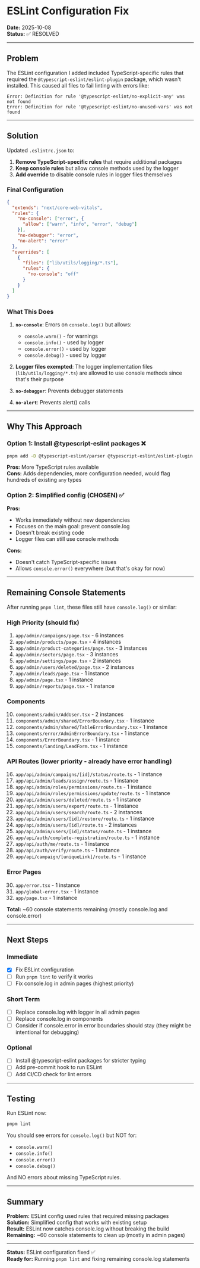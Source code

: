 # ESLint Configuration Fix
**Date:** 2025-10-08  
**Status:** ✅ RESOLVED

---

## Problem

The ESLint configuration I added included TypeScript-specific rules that required the `@typescript-eslint/eslint-plugin` package, which wasn't installed. This caused all files to fail linting with errors like:

```
Error: Definition for rule '@typescript-eslint/no-explicit-any' was not found
Error: Definition for rule '@typescript-eslint/no-unused-vars' was not found
```

---

## Solution

Updated `.eslintrc.json` to:

1. **Remove TypeScript-specific rules** that require additional packages
2. **Keep console rules** but allow console methods used by the logger
3. **Add override** to disable console rules in logger files themselves

### Final Configuration

```json
{
  "extends": "next/core-web-vitals",
  "rules": {
    "no-console": ["error", {
      "allow": ["warn", "info", "error", "debug"]
    }],
    "no-debugger": "error",
    "no-alert": "error"
  },
  "overrides": [
    {
      "files": ["lib/utils/logging/*.ts"],
      "rules": {
        "no-console": "off"
      }
    }
  ]
}
```

### What This Does

1. **`no-console`**: Errors on `console.log()` but allows:
   - `console.warn()` - for warnings
   - `console.info()` - used by logger
   - `console.error()` - used by logger
   - `console.debug()` - used by logger

2. **Logger files exempted**: The logger implementation files (`lib/utils/logging/*.ts`) are allowed to use console methods since that's their purpose

3. **`no-debugger`**: Prevents debugger statements
4. **`no-alert`**: Prevents alert() calls

---

## Why This Approach

### Option 1: Install @typescript-eslint packages ❌
```bash
pnpm add -D @typescript-eslint/parser @typescript-eslint/eslint-plugin
```
**Pros:** More TypeScript rules available  
**Cons:** Adds dependencies, more configuration needed, would flag hundreds of existing `any` types

### Option 2: Simplified config (CHOSEN) ✅
**Pros:** 
- Works immediately without new dependencies
- Focuses on the main goal: prevent console.log
- Doesn't break existing code
- Logger files can still use console methods

**Cons:** 
- Doesn't catch TypeScript-specific issues
- Allows `console.error()` everywhere (but that's okay for now)

---

## Remaining Console Statements

After running `pnpm lint`, these files still have `console.log()` or similar:

### High Priority (should fix)
1. `app/admin/campaigns/page.tsx` - 6 instances
2. `app/admin/products/page.tsx` - 4 instances
3. `app/admin/product-categories/page.tsx` - 3 instances
4. `app/admin/sectors/page.tsx` - 3 instances
5. `app/admin/settings/page.tsx` - 2 instances
6. `app/admin/users/deleted/page.tsx` - 2 instances
7. `app/admin/leads/page.tsx` - 1 instance
8. `app/admin/page.tsx` - 1 instance
9. `app/admin/reports/page.tsx` - 1 instance

### Components
10. `components/admin/AddUser.tsx` - 2 instances
11. `components/admin/shared/ErrorBoundary.tsx` - 1 instance
12. `components/admin/shared/TableErrorBoundary.tsx` - 1 instance
13. `components/error/AdminErrorBoundary.tsx` - 1 instance
14. `components/ErrorBoundary.tsx` - 1 instance
15. `components/landing/LeadForm.tsx` - 1 instance

### API Routes (lower priority - already have error handling)
16. `app/api/admin/campaigns/[id]/status/route.ts` - 1 instance
17. `app/api/admin/leads/assign/route.ts` - 1 instance
18. `app/api/admin/roles/permissions/route.ts` - 1 instance
19. `app/api/admin/roles/permissions/update/route.ts` - 1 instance
20. `app/api/admin/users/deleted/route.ts` - 1 instance
21. `app/api/admin/users/export/route.ts` - 1 instance
22. `app/api/admin/users/search/route.ts` - 2 instances
23. `app/api/admin/users/[id]/restore/route.ts` - 1 instance
24. `app/api/admin/users/[id]/route.ts` - 2 instances
25. `app/api/admin/users/[id]/status/route.ts` - 1 instance
26. `app/api/auth/complete-registration/route.ts` - 1 instance
27. `app/api/auth/me/route.ts` - 1 instance
28. `app/api/auth/verify/route.ts` - 1 instance
29. `app/api/campaign/[uniqueLink]/route.ts` - 1 instance

### Error Pages
30. `app/error.tsx` - 1 instance
31. `app/global-error.tsx` - 1 instance
32. `app/page.tsx` - 1 instance

**Total:** ~60 console statements remaining (mostly console.log and console.error)

---

## Next Steps

### Immediate
- [x] Fix ESLint configuration
- [ ] Run `pnpm lint` to verify it works
- [ ] Fix console.log in admin pages (highest priority)

### Short Term
- [ ] Replace console.log with logger in all admin pages
- [ ] Replace console.log in components
- [ ] Consider if console.error in error boundaries should stay (they might be intentional for debugging)

### Optional
- [ ] Install @typescript-eslint packages for stricter typing
- [ ] Add pre-commit hook to run ESLint
- [ ] Add CI/CD check for lint errors

---

## Testing

Run ESLint now:

```bash
pnpm lint
```

You should see errors for `console.log()` but NOT for:
- `console.warn()`
- `console.info()`
- `console.error()`
- `console.debug()`

And NO errors about missing TypeScript rules.

---

## Summary

**Problem:** ESLint config used rules that required missing packages  
**Solution:** Simplified config that works with existing setup  
**Result:** ESLint now catches console.log without breaking the build  
**Remaining:** ~60 console statements to clean up (mostly in admin pages)

---

**Status:** ESLint configuration fixed ✅  
**Ready for:** Running `pnpm lint` and fixing remaining console.log statements
